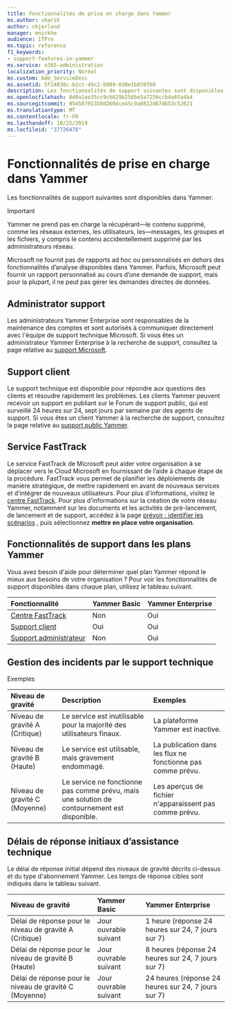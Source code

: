 ```yaml
---
title: Fonctionnalités de prise en charge dans Yammer
ms.author: sharik
author: skjerland
manager: mnirkhe
audience: ITPro
ms.topic: reference
f1_keywords:
- support-features-in-yammer
ms.service: o365-administration
localization_priority: Normal
ms.custom: Adm_ServiceDesc
ms.assetid: 5f24830c-b2cc-49c2-b989-030e1b870f60
description: Les fonctionnalités de support suivantes sont disponibles dans Yammer.
ms.openlocfilehash: 8d0a1ee35cc9c6629b256be5a7256ccb4a65a4b4
ms.sourcegitcommit: 05458701350d269dce45c9a0812d67d653c52621
ms.translationtype: MT
ms.contentlocale: fr-FR
ms.lasthandoff: 10/25/2019
ms.locfileid: "37726478"
---
```

# <a name="support-features-in-yammer"></a>Fonctionnalités de prise en charge dans Yammer

Les fonctionnalités de support suivantes sont disponibles dans Yammer.
  
> [!IMPORTANT]
> Yammer ne prend pas en charge la récupérant&mdash;le contenu supprimé, comme les réseaux externes, les utilisateurs, les&mdash;messages, les groupes et les fichiers, y compris le contenu accidentellement supprimé par les administrateurs réseau.
>
> Microsoft ne fournit pas de rapports ad hoc ou personnalisés en dehors des fonctionnalités d’analyse disponibles dans Yammer. Parfois, Microsoft peut fournir un rapport personnalisé au cours d’une demande de support, mais pour la plupart, il ne peut pas gérer les demandes directes de données.

## <a name="administrator-support"></a>Administrator support

Les administrateurs Yammer Enterprise sont responsables de la maintenance des comptes et sont autorisés à communiquer directement avec l'équipe de support technique Microsoft. Si vous êtes un administrateur Yammer Enterprise à la recherche de support, consultez la page relative au [support Microsoft](https://go.microsoft.com/fwlink/p/?LinkId=330922).

## <a name="customer-support"></a>Support client

Le support technique est disponible pour répondre aux questions des clients et résoudre rapidement les problèmes. Les clients Yammer peuvent recevoir un support en publiant sur le Forum de support public, qui est surveillé 24 heures sur 24, sept jours par semaine par des agents de support. Si vous êtes un client Yammer à la recherche de support, consultez la page relative au [support public Yammer](https://go.microsoft.com/fwlink/p/?LinkId=330921).
   
## <a name="fasttrack-center"></a>Service FastTrack

Le service FastTrack de Microsoft peut aider votre organisation à se déplacer vers le Cloud Microsoft en fournissant de l’aide à chaque étape de la procédure. FastTrack vous permet de planifier les déploiements de manière stratégique, de mettre rapidement en avant de nouveaux services et d’intégrer de nouveaux utilisateurs. Pour plus d'informations, visitez le [centre FastTrack](https://go.microsoft.com/fwlink/?LinkID=518597&amp;clcid=0x409). Pour plus d’informations sur la création de votre réseau Yammer, notamment sur les documents et les activités de pré-lancement, de lancement et de support, accédez à la page [prévoir : identifier les scénarios](https://fasttrack.microsoft.com/office/envision/identify-scenarios) , puis sélectionnez **mettre en place votre organisation**.

## <a name="support-features-across-yammer-plans"></a>Fonctionnalités de support dans les plans Yammer

Vous avez besoin d'aide pour déterminer quel plan Yammer répond le mieux aux besoins de votre organisation ? Pour voir les fonctionnalités de support disponibles dans chaque plan, utilisez le tableau suivant.
  
|**Fonctionnalité**|**Yammer Basic**|**Yammer Enterprise**|
|:-----|:-----|:-----|
|[Centre FastTrack](https://go.microsoft.com/fwlink/?LinkID=518597&amp;clcid=0x409) <br/> |Non  <br/> |Oui  <br/> |
|[Support client](support-features-in-yammer.md#customer-support) <br/> |Oui  <br/> |Oui  <br/> |
|[Support administrateur](support-features-in-yammer.md#administrator-support) <br/> |Non  <br/> |Oui  <br/> |
 
## <a name="technical-support-case-handling"></a>Gestion des incidents par le support technique

Exemples 
  
|**Niveau de gravité**|**Description**|**Exemples**|
|:-----|:-----|:-----|
|Niveau de gravité A (Critique)  <br/> |Le service est inutilisable pour la majorité des utilisateurs finaux.  <br/> |La plateforme Yammer est inactive.  <br/> |
|Niveau de gravité B (Haute)  <br/> |Le service est utilisable, mais gravement endommagé.  <br/> |La publication dans les flux ne fonctionne pas comme prévu.  <br/> |
|Niveau de gravité C (Moyenne)  <br/> |Le service ne fonctionne pas comme prévu, mais une solution de contournement est disponible.  <br/> |Les aperçus de fichier n'apparaissent pas comme prévu.  <br/> |

## <a name="technical-support-initial-response-times"></a>Délais de réponse initiaux d’assistance technique

Le délai de réponse initial dépend des niveaux de gravité décrits ci-dessus et du type d'abonnement Yammer. Les temps de réponse cibles sont indiqués dans le tableau suivant.
  
|**Niveau de gravité**|**Yammer Basic**|**Yammer Enterprise**|
|:-----|:-----|:-----|
|Délai de réponse pour le niveau de gravité A (Critique)  <br/> |Jour ouvrable suivant  <br/> |1 heure (réponse 24 heures sur 24, 7 jours sur 7)  <br/> |
|Délai de réponse pour le niveau de gravité B (Haute)  <br/> |Jour ouvrable suivant  <br/> |8 heures (réponse 24 heures sur 24, 7 jours sur 7)  <br/> |
|Délai de réponse pour le niveau de gravité C (Moyenne)  <br/> |Jour ouvrable suivant  <br/> |24 heures (réponse 24 heures sur 24, 7 jours sur 7)  <br/> |
